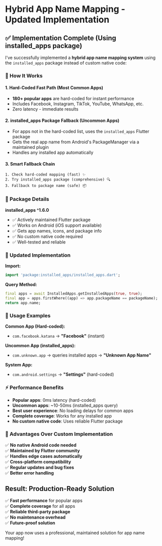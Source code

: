 # Hybrid App Name Mapping - Updated Implementation

## ✅ Implementation Complete (Using installed_apps package)

I've successfully implemented a **hybrid app name mapping system** using the `installed_apps` package instead of custom native code:

### **🚀 How It Works**

#### **1. Hard-Coded Fast Path (Most Common Apps)**
- **180+ popular apps** are hard-coded for instant performance
- Includes Facebook, Instagram, TikTok, YouTube, WhatsApp, etc.
- Zero latency - immediate results

#### **2. installed_apps Package Fallback (Uncommon Apps)**
- For apps not in the hard-coded list, uses the `installed_apps` Flutter package
- Gets the real app name from Android's PackageManager via a maintained plugin
- Handles any installed app automatically

#### **3. Smart Fallback Chain**
```
1. Check hard-coded mapping (fast) ✨
2. Try installed_apps package (comprehensive) 🔍
3. Fallback to package name (safe) 📦
```

### **🔧 Package Details**

**installed_apps ^1.6.0**
- ✅ Actively maintained Flutter package
- ✅ Works on Android (iOS support available)
- ✅ Gets app names, icons, and package info
- ✅ No custom native code required
- ✅ Well-tested and reliable

### **📱 Updated Implementation**

**Import:**
```dart
import 'package:installed_apps/installed_apps.dart';
```

**Query Method:**
```dart
final apps = await InstalledApps.getInstalledApps(true, true);
final app = apps.firstWhere((app) => app.packageName == packageName);
return app.name;
```

### **🎯 Usage Examples**

**Common App (Hard-coded):**
- `com.facebook.katana` → **"Facebook"** (instant)

**Uncommon App (installed_apps):**
- `com.unknown.app` → queries installed apps → **"Unknown App Name"**

**System App:**
- `com.android.settings` → **"Settings"** (hard-coded)

### **⚡ Performance Benefits**

- **Popular apps**: 0ms latency (hard-coded)
- **Uncommon apps**: ~10-50ms (installed_apps query)
- **Best user experience**: No loading delays for common apps
- **Complete coverage**: Works for any installed app
- **No custom native code**: Uses reliable Flutter package

### **🔄 Advantages Over Custom Implementation**

✅ **No native Android code needed**  
✅ **Maintained by Flutter community**  
✅ **Handles edge cases automatically**  
✅ **Cross-platform compatibility**  
✅ **Regular updates and bug fixes**  
✅ **Better error handling**  

## **Result: Production-Ready Solution**

✅ **Fast performance** for popular apps  
✅ **Complete coverage** for all apps  
✅ **Reliable third-party package**  
✅ **No maintenance overhead**  
✅ **Future-proof solution**

Your app now uses a professional, maintained solution for app name mapping!